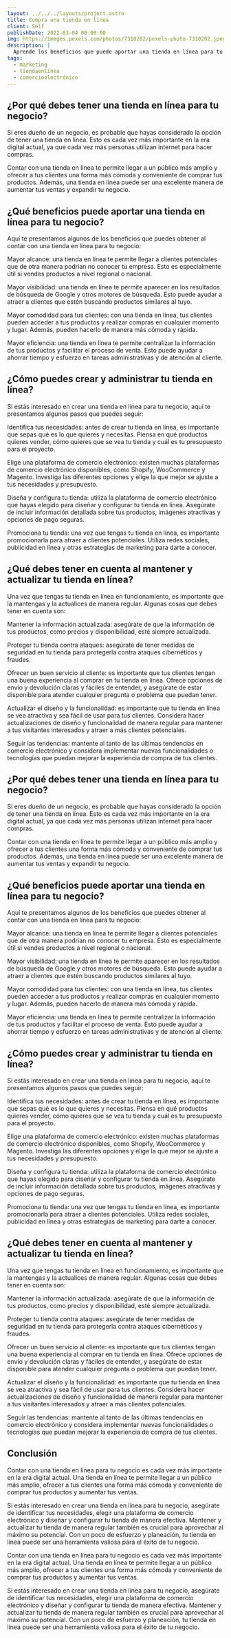 ```yaml
---
layout: ../../../layouts/project.astro
title: Compra una tienda en linea
client: Self
publishDate: 2022-03-04 00:00:00
img: https://images.pexels.com/photos/7310202/pexels-photo-7310202.jpeg?auto=compress&cs=tinysrgb&w=1260&h=750&dpr=1
description: |
  Aprende los beneficios que puede aportar una tienda en línea para tu negocio y cómo crear y administrar una tienda en línea de manera efectiva. Descubre cómo promocionar tu tienda y mantener y actualizarla para aprovechar al máximo su potencial y aumentar tus ventas
tags:
  - marketing
  - tiendaenlínea
  - comercioelectrónico
---
```


## ¿Por qué debes tener una tienda en línea para tu negocio?
Si eres dueño de un negocio, es probable que hayas considerado la opción de tener una tienda en línea. Esto es cada vez más importante en la era digital actual, ya que cada vez más personas utilizan internet para hacer compras.

Contar con una tienda en línea te permite llegar a un público más amplio y ofrecer a tus clientes una forma más cómoda y conveniente de comprar tus productos. Además, una tienda en línea puede ser una excelente manera de aumentar tus ventas y expandir tu negocio.

## ¿Qué beneficios puede aportar una tienda en línea para tu negocio?
Aquí te presentamos algunos de los beneficios que puedes obtener al contar con una tienda en línea para tu negocio:

Mayor alcance: una tienda en línea te permite llegar a clientes potenciales que de otra manera podrían no conocer tu empresa. Esto es especialmente útil si vendes productos a nivel regional o nacional.

Mayor visibilidad: una tienda en línea te permite aparecer en los resultados de búsqueda de Google y otros motores de búsqueda. Esto puede ayudar a atraer a clientes que estén buscando productos similares al tuyo.

Mayor comodidad para tus clientes: con una tienda en línea, tus clientes pueden acceder a tus productos y realizar compras en cualquier momento y lugar. Además, pueden hacerlo de manera más cómoda y rápida.

Mayor eficiencia: una tienda en línea te permite centralizar la información de tus productos y facilitar el proceso de venta. Esto puede ayudar a ahorrar tiempo y esfuerzo en tareas administrativas y de atención al cliente.

## ¿Cómo puedes crear y administrar tu tienda en línea?
Si estás interesado en crear una tienda en línea para tu negocio, aquí te presentamos algunos pasos que puedes seguir:

Identifica tus necesidades: antes de crear tu tienda en línea, es importante que sepas qué es lo que quieres y necesitas. Piensa en qué productos quieres vender, cómo quieres que se vea tu tienda y cuál es tu presupuesto para el proyecto.

Elige una plataforma de comercio electrónico: existen muchas plataformas de comercio electrónico disponibles, como Shopify, WooCommerce y Magento. Investiga las diferentes opciones y elige la que mejor se ajuste a tus necesidades y presupuesto.

Diseña y configura tu tienda: utiliza la plataforma de comercio electrónico que hayas elegido para diseñar y configurar tu tienda en línea. Asegúrate de incluir información detallada sobre tus productos, imágenes atractivas y opciones de pago seguras.

Promociona tu tienda: una vez que tengas tu tienda en línea, es importante promocionarla para atraer a clientes potenciales. Utiliza redes sociales, publicidad en línea y otras estrategias de marketing para darte a conocer.

## ¿Qué debes tener en cuenta al mantener y actualizar tu tienda en línea?
Una vez que tengas tu tienda en línea en funcionamiento, es importante que la mantengas y la actualices de manera regular. Algunas cosas que debes tener en cuenta son:

Mantener la información actualizada: asegúrate de que la información de tus productos, como precios y disponibilidad, esté siempre actualizada.

Proteger tu tienda contra ataques: asegúrate de tener medidas de seguridad en tu tienda para protegerla contra ataques cibernéticos y fraudes.

Ofrecer un buen servicio al cliente: es importante que tus clientes tengan una buena experiencia al comprar en tu tienda en línea. Ofrece opciones de envío y devolución claras y fáciles de entender, y asegúrate de estar disponible para atender cualquier pregunta o problema que puedan tener.

Actualizar el diseño y la funcionalidad: es importante que tu tienda en línea se vea atractiva y sea fácil de usar para tus clientes. Considera hacer actualizaciones de diseño y funcionalidad de manera regular para mantener a tus visitantes interesados y atraer a más clientes potenciales.

Seguir las tendencias: mantente al tanto de las últimas tendencias en comercio electrónico y considera implementar nuevas funcionalidades o tecnologías que puedan mejorar la experiencia de compra de tus clientes.

## ¿Por qué debes tener una **tienda en línea** para tu negocio?
Si eres dueño de un negocio, es probable que hayas considerado la opción de tener una tienda en línea. Esto es cada vez más importante en la era digital actual, ya que cada vez más personas utilizan internet para hacer compras.

Contar con una tienda en línea te permite llegar a un público más amplio y ofrecer a tus clientes una forma más cómoda y conveniente de comprar tus productos. Además, una tienda en línea puede ser una excelente manera de aumentar tus ventas y expandir tu negocio.

## ¿Qué beneficios puede aportar una tienda en línea para tu negocio?
Aquí te presentamos algunos de los beneficios que puedes obtener al contar con una tienda en línea para tu negocio:

Mayor alcance: una tienda en línea te permite llegar a clientes potenciales que de otra manera podrían no conocer tu empresa. Esto es especialmente útil si vendes productos a nivel regional o nacional.

Mayor visibilidad: una tienda en línea te permite aparecer en los resultados de búsqueda de Google y otros motores de búsqueda. Esto puede ayudar a atraer a clientes que estén buscando productos similares al tuyo.

Mayor comodidad para tus clientes: con una tienda en línea, tus clientes pueden acceder a tus productos y realizar compras en cualquier momento y lugar. Además, pueden hacerlo de manera más cómoda y rápida.

Mayor eficiencia: una tienda en línea te permite centralizar la información de tus productos y facilitar el proceso de venta. Esto puede ayudar a ahorrar tiempo y esfuerzo en tareas administrativas y de atención al cliente.

## ¿Cómo puedes crear y administrar tu tienda en línea?
Si estás interesado en crear una tienda en línea para tu negocio, aquí te presentamos algunos pasos que puedes seguir:

Identifica tus necesidades: antes de crear tu tienda en línea, es importante que sepas qué es lo que quieres y necesitas. Piensa en qué productos quieres vender, cómo quieres que se vea tu tienda y cuál es tu presupuesto para el proyecto.

Elige una plataforma de comercio electrónico: existen muchas plataformas de comercio electrónico disponibles, como Shopify, WooCommerce y Magento. Investiga las diferentes opciones y elige la que mejor se ajuste a tus necesidades y presupuesto.

Diseña y configura tu tienda: utiliza la plataforma de comercio electrónico que hayas elegido para diseñar y configurar tu tienda en línea. Asegúrate de incluir información detallada sobre tus productos, imágenes atractivas y opciones de pago seguras.

Promociona tu tienda: una vez que tengas tu tienda en línea, es importante promocionarla para atraer a clientes potenciales. Utiliza redes sociales, publicidad en línea y otras estrategias de marketing para darte a conocer.

## ¿Qué debes tener en cuenta al mantener y actualizar tu tienda en línea?
Una vez que tengas tu tienda en línea en funcionamiento, es importante que la mantengas y la actualices de manera regular. Algunas cosas que debes tener en cuenta son:

Mantener la información actualizada: asegúrate de que la información de tus productos, como precios y disponibilidad, esté siempre actualizada.

Proteger tu tienda contra ataques: asegúrate de tener medidas de seguridad en tu tienda para protegerla contra ataques cibernéticos y fraudes.

Ofrecer un buen servicio al cliente: es importante que tus clientes tengan una buena experiencia al comprar en tu tienda en línea. Ofrece opciones de envío y devolución claras y fáciles de entender, y asegúrate de estar disponible para atender cualquier pregunta o problema que puedan tener.

Actualizar el diseño y la funcionalidad: es importante que tu tienda en línea se vea atractiva y sea fácil de usar para tus clientes. Considera hacer actualizaciones de diseño y funcionalidad de manera regular para mantener a tus visitantes interesados y atraer a más clientes potenciales.

Seguir las tendencias: mantente al tanto de las últimas tendencias en comercio electrónico y considera implementar nuevas funcionalidades o tecnologías que puedan mejorar la experiencia de compra de tus clientes.

## Conclusión
Contar con una tienda en línea para tu negocio es cada vez más importante en la era digital actual. Una tienda en línea te permite llegar a un público más amplio, ofrecer a tus clientes una forma más cómoda y conveniente de comprar tus productos y aumentar tus ventas.

Si estás interesado en crear una tienda en línea para tu negocio, asegúrate de identificar tus necesidades, elegir una plataforma de comercio electrónico y diseñar y configurar tu tienda de manera efectiva. Mantener y actualizar tu tienda de manera regular también es crucial para aprovechar al máximo su potencial. Con un poco de esfuerzo y planeación, tu tienda en línea puede ser una herramienta valiosa para el éxito de tu negocio.

Contar con una tienda en línea para tu negocio es cada vez más importante en la era digital actual. Una tienda en línea te permite llegar a un público más amplio, ofrecer a tus clientes una forma más cómoda y conveniente de comprar tus productos y aumentar tus ventas.

Si estás interesado en crear una tienda en línea para tu negocio, asegúrate de identificar tus necesidades, elegir una plataforma de comercio electrónico y diseñar y configurar tu tienda de manera efectiva. Mantener y actualizar tu tienda de manera regular también es crucial para aprovechar al máximo su potencial. Con un poco de esfuerzo y planeación, tu tienda en línea puede ser una herramienta valiosa para el éxito de tu negocio.
